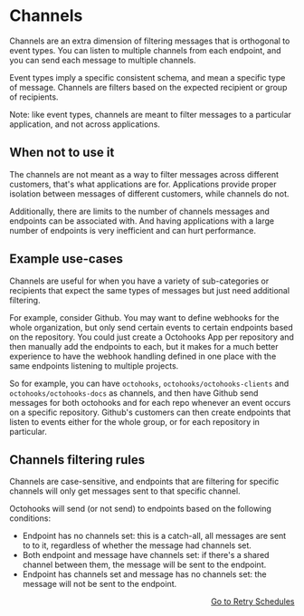 # Channels

Channels are an extra dimension of filtering messages that is orthogonal to event types. You can listen to multiple channels from each endpoint, and you can send each message to multiple channels.

Event types imply a specific consistent schema, and mean a specific type of message. Channels are filters based on the expected recipient or group of recipients.

Note: like event types, channels are meant to filter messages to a particular application, and not across applications.

## When not to use it

The channels are not meant as a way to filter messages across different customers, that's what applications are for. Applications provide proper isolation between messages of different customers, while channels do not.

Additionally, there are limits to the number of channels messages and endpoints can be associated with. And having applications with a large number of endpoints is very inefficient and can hurt performance.

## Example use-cases

Channels are useful for when you have a variety of sub-categories or recipients that expect the same types of messages but just need additional filtering.

For example, consider Github. You may want to define webhooks for the whole organization, but only send certain events to certain endpoints based on the repository. You could just create a Octohooks App per repository and then manually add the endpoints to each, but it makes for a much better experience to have the webhook handling defined in one place with the same endpoints listening to multiple projects.

So for example, you can have `octohooks`, `octohooks/octohooks-clients` and `octohooks/octohooks-docs` as channels, and then have Github send messages for both octohooks and for each repo whenever an event occurs on a specific repository. Github's customers can then create endpoints that listen to events either for the whole group, or for each repository in particular.

## Channels filtering rules

Channels are case-sensitive, and endpoints that are filtering for specific channels will only get messages sent to that specific channel.

Octohooks will send (or not send) to endpoints based on the following conditions:

* Endpoint has no channels set: this is a catch-all, all messages are sent to to it, regardless of whether the message had channels set.
* Both endpoint and message have channels set: if there's a shared channel between them, the message will be sent to the endpoint.
* Endpoint has channels set and message has no channels set: the message will not be sent to the endpoint.

<p align="right"><a href="/advanced/RETRY_SCHEDULE.md">Go to Retry Schedules</a></p>
